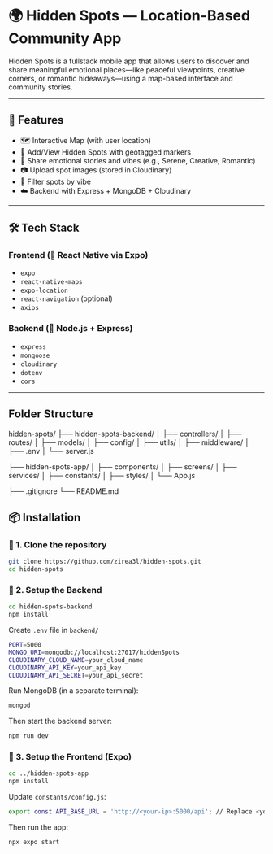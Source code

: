 # 🌍 Hidden Spots — Location-Based Community App

Hidden Spots is a fullstack mobile app that allows users to discover and share meaningful emotional places—like peaceful viewpoints, creative corners, or romantic hideaways—using a map-based interface and community stories.

---

## 📱 Features

- 🗺️ Interactive Map (with user location)
- 📍 Add/View Hidden Spots with geotagged markers
- 💬 Share emotional stories and vibes (e.g., Serene, Creative, Romantic)
- 📷 Upload spot images (stored in Cloudinary)
- 🔎 Filter spots by vibe
- ☁️ Backend with Express + MongoDB + Cloudinary

---

## 🛠 Tech Stack

### Frontend (📱 React Native via Expo)
- `expo`
- `react-native-maps`
- `expo-location`
- `react-navigation` (optional)
- `axios`

### Backend (🧠 Node.js + Express)
- `express`
- `mongoose`
- `cloudinary`
- `dotenv`
- `cors`

---

## Folder Structure

hidden-spots/
├── hidden-spots-backend/
│   ├── controllers/
│   ├── routes/
│   ├── models/
│   ├── config/
│   ├── utils/
│   ├── middleware/
│   ├── .env
│   └── server.js

├── hidden-spots-app/
│   ├── components/
│   ├── screens/
│   ├── services/
│   ├── constants/
│   ├── styles/
│   └── App.js

├── .gitignore
└── README.md


## 📦 Installation

### 🧾 1. Clone the repository

```bash
git clone https://github.com/zirea3l/hidden-spots.git
cd hidden-spots
```

### 🔧 2. Setup the Backend

```bash
cd hidden-spots-backend
npm install
```

Create `.env` file in `backend/`

```bash
PORT=5000
MONGO_URI=mongodb://localhost:27017/hiddenSpots
CLOUDINARY_CLOUD_NAME=your_cloud_name
CLOUDINARY_API_KEY=your_api_key
CLOUDINARY_API_SECRET=your_api_secret
```

Run MongoDB (in a separate terminal):

```bash
mongod
```

Then start the backend server:

```bash
npm run dev
```

### 📱 3. Setup the Frontend (Expo)

```bash
cd ../hidden-spots-app
npm install
```

Update `constants/config.js`:

```bash
export const API_BASE_URL = 'http://<your-ip>:5000/api'; // Replace <your-ip> with local IP
```

Then run the app:

```bash
npx expo start
```



